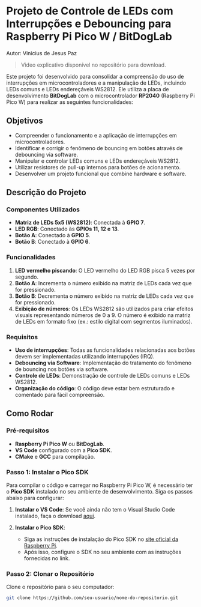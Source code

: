 # Projeto de Controle de LEDs com Interrupções e Debouncing para Raspberry Pi Pico W / BitDogLab

Autor: Vinicius de Jesus Paz
>Video explicativo disponível no repositório para download.

Este projeto foi desenvolvido para consolidar a compreensão do uso de interrupções em microcontroladores e a manipulação de LEDs, incluindo LEDs comuns e LEDs endereçáveis WS2812. Ele utiliza a placa de desenvolvimento **BitDogLab** com o microcontrolador **RP2040** (Raspberry Pi Pico W) para realizar as seguintes funcionalidades:

## Objetivos

- Compreender o funcionamento e a aplicação de interrupções em microcontroladores.
- Identificar e corrigir o fenômeno de bouncing em botões através de debouncing via software.
- Manipular e controlar LEDs comuns e LEDs endereçáveis WS2812.
- Utilizar resistores de pull-up internos para botões de acionamento.
- Desenvolver um projeto funcional que combine hardware e software.

## Descrição do Projeto

### Componentes Utilizados

- **Matriz de LEDs 5x5 (WS2812)**: Conectada à **GPIO 7**.
- **LED RGB**: Conectado às **GPIOs 11, 12 e 13**.
- **Botão A**: Conectado à **GPIO 5**.
- **Botão B**: Conectado à **GPIO 6**.

### Funcionalidades

1. **LED vermelho piscando**: O LED vermelho do LED RGB pisca 5 vezes por segundo.
2. **Botão A**: Incrementa o número exibido na matriz de LEDs cada vez que for pressionado.
3. **Botão B**: Decrementa o número exibido na matriz de LEDs cada vez que for pressionado.
4. **Exibição de números**: Os LEDs WS2812 são utilizados para criar efeitos visuais representando números de 0 a 9. O número é exibido na matriz de LEDs em formato fixo (ex.: estilo digital com segmentos iluminados).

### Requisitos

- **Uso de interrupções**: Todas as funcionalidades relacionadas aos botões devem ser implementadas utilizando interrupções (IRQ).
- **Debouncing via Software**: Implementação do tratamento do fenômeno de bouncing nos botões via software.
- **Controle de LEDs**: Demonstração de controle de LEDs comuns e LEDs WS2812.
- **Organização do código**: O código deve estar bem estruturado e comentado para fácil compreensão.

## Como Rodar

### Pré-requisitos

- **Raspberry Pi Pico W** ou **BitDogLab**.
- **VS Code** configurado com a **Pico SDK**.
- **CMake** e **GCC** para compilação.

### Passo 1: Instalar o Pico SDK

Para compilar o código e carregar no Raspberry Pi Pico W, é necessário ter o **Pico SDK** instalado no seu ambiente de desenvolvimento. Siga os passos abaixo para configurar:

1. **Instalar o VS Code**: Se você ainda não tem o Visual Studio Code instalado, faça o download [aqui](https://code.visualstudio.com/).

2. **Instalar o Pico SDK**:
   - Siga as instruções de instalação do Pico SDK no [site oficial da Raspberry Pi](https://www.raspberrypi.org/documentation/pico/getting-started/).
   - Após isso, configure o SDK no seu ambiente com as instruções fornecidas no link.

### Passo 2: Clonar o Repositório

Clone o repositório para o seu computador:

```bash
git clone https://github.com/seu-usuario/nome-do-repositorio.git
